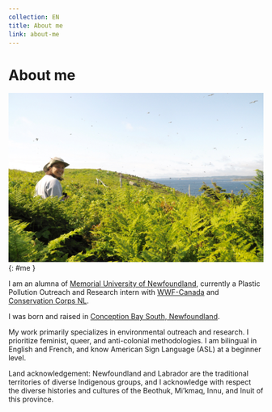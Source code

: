 ```yaml
---
collection: EN
title: About me
link: about-me
---
```


# About me

![Emily Wells](/assets/images/me.jpg){: #me }


I am an alumna of [Memorial University of Newfoundland](https://www.mun.ca), currently a Plastic Pollution Outreach and Research intern with [WWF-Canada](http://www.wwf.ca/) and [Conservation Corps NL](http://www.ccnl.ca/).

I was born and raised in [Conception Bay South, Newfoundland](https://goo.gl/maps/L1VTgUeWwL2wycue6).

My work primarily specializes in environmental outreach and research. I prioritize feminist, queer, and anti-colonial methodologies. I am bilingual in English and French, and know American Sign Language (ASL) at a beginner level.

Land acknowledgement: Newfoundland and Labrador are the traditional territories of diverse Indigenous groups, and I acknowledge with respect the diverse histories and cultures of the Beothuk, Mi’kmaq, Innu, and Inuit of this province.